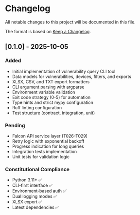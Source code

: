 # Changelog

All notable changes to this project will be documented in this file.

The format is based on [Keep a Changelog](https://keepachangelog.com/en/1.0.0/).

## [0.1.0] - 2025-10-05

### Added
- Initial implementation of vulnerability query CLI tool
- Data models for vulnerabilities, devices, filters, and exports
- XLSX, CSV, and TXT export formatters
- CLI argument parsing with argparse
- Environment variable validation
- Exit code strategy (0-5) for automation
- Type hints and strict mypy configuration
- Ruff linting configuration
- Test structure (contract, integration, unit)

### Pending
- Falcon API service layer (T026-T029)
- Retry logic with exponential backoff
- Progress indication for long queries
- Integration tests implementation
- Unit tests for validation logic

### Constitutional Compliance
- Python 3.11+ ✅
- CLI-first interface ✅
- Environment-based auth ✅
- Dual logging modes ✅
- XLSX export ✅
- Latest dependencies ✅

